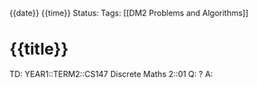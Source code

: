 {{date}} {{time}}
Status: 
Tags: [[DM2 Problems and Algorithms]]
# {{title}}

TD: YEAR1::TERM2::CS147 Discrete Maths 2::01 
Q: 
?
A: